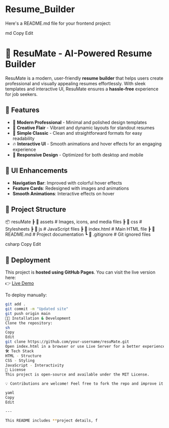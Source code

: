 # Resume_Builder

Here's a README.md file for your frontend project:

md
Copy
Edit
# 🚀 ResuMate - AI-Powered Resume Builder  

ResuMate is a modern, user-friendly **resume builder** that helps users create professional and visually appealing resumes effortlessly. With sleek templates and interactive UI, ResuMate ensures a **hassle-free** experience for job seekers.  

## 🌟 Features  
- 📌 **Modern Professional** - Minimal and polished design templates  
- 🎨 **Creative Flair** - Vibrant and dynamic layouts for standout resumes  
- 📑 **Simple Classic** - Clean and straightforward formats for easy readability  
- 🔥 **Interactive UI** - Smooth animations and hover effects for an engaging experience  
- 📱 **Responsive Design** - Optimized for both desktop and mobile  

## 🎨 UI Enhancements  
- **Navigation Bar**: Improved with colorful hover effects  
- **Feature Cards**: Redesigned with images and animations  
- **Smooth Animations**: Interactive effects on hover  

## 📂 Project Structure  
📦 resuMate
┣ 📂 assets # Images, icons, and media files
┣ 📂 css # Stylesheets
┣ 📂 js # JavaScript files
┣ 📜 index.html # Main HTML file
┣ 📜 README.md # Project documentation
┗ 📜 .gitignore # Git ignored files

csharp
Copy
Edit

## 🚀 Deployment  
This project is **hosted using GitHub Pages**. You can visit the live version here:  
👉 [Live Demo](https://your-username.github.io/resuMate/)  

To deploy manually:  
```sh
git add .
git commit -m "Updated site"
git push origin main
👨‍💻 Installation & Development
Clone the repository:
sh
Copy
Edit
git clone https://github.com/your-username/resuMate.git
Open index.html in a browser or use Live Server for a better experience.
🛠️ Tech Stack
HTML - Structure
CSS - Styling
JavaScript - Interactivity
📜 License
This project is open-source and available under the MIT License.

💡 Contributions are welcome! Feel free to fork the repo and improve it. 🔥

yaml
Copy
Edit

---

This README includes **project details, f
